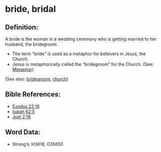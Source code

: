 # bride, bridal

## Definition:

A bride is the woman in a wedding ceremony who is getting married to her husband, the bridegroom.

* The term “bride” is used as a metaphor for believers in Jesus, the Church.
* Jesus is metaphorically called the “bridegroom” for the Church. (See: [Metaphor](rc://en/ta/man/translate/figs-metaphor))

(See also: [bridegroom](../other/bridegroom.md), [church](../kt/church.md))

## Bible References:

* [Exodus 22:16](rc://en/tn/help/exo/22/16)
* [Isaiah 62:5](rc://en/tn/help/isa/62/5)
* [Joel 2:16](rc://en/tn/help/jol/02/16)

## Word Data:

* Strong’s: H3618, G35650
